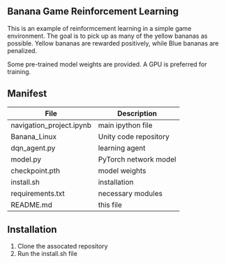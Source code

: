## Banana Game Reinforcement Learning

This is an example of reinformcement learning in a simple game environment.
The goal is to pick up as many of the yellow bananas as possible. 
Yellow bananas are rewarded positively, while Blue bananas are penalized.

Some pre-trained model weights are provided. A GPU is preferred for training.


## Manifest


File | Description
------------------|-------------------
navigation_project.ipynb | main ipython file
Banana_Linux | Unity code repository
dqn_agent.py | learning agent
model.py | PyTorch network model
checkpoint.pth | model weights
install.sh | installation
requirements.txt | necessary modules
README.md | this file


## Installation

1. Clone the assocated repository
2. Run the install.sh file







